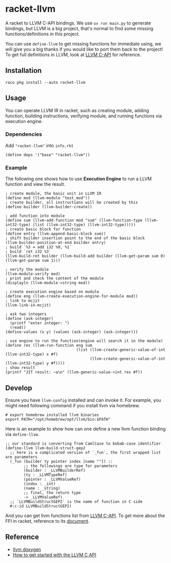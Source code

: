 # racket-llvm

A racket to LLVM C-API bindings. We use `uv run main.py` to generate bindings, but LLVM is a big project, that's normal to find some missing functions/definitions in this project.

You can use `define-llvm` to get missing functions for immediate using, we will give you a big thanks if you would like to port them back to the project! To get full definitions in LLVM, look at [LLVM C-API](https://llvm.org/doxygen/dir_db1e4f1ef1b4536ff54becd23c94e664.html) for reference.

## Installation

```shell
raco pkg install --auto racket-llvm
```

## Usage

You can operate LLVM IR in racket, such as creating module, adding function, building instructions, verifying module, and running functions via execution engine.

### Dependencies

Add `"racket-llvm"` into `info.rkt`

```racket
(define deps '("base" "racket-llvm"))
```

### Example

The following one shows how to use **Execution Engine** to run a LLVM function and view the result.

```racket
; create module, the basic unit in LLVM IR
(define mod (llvm-module "test_mod"))
; create builder, all instructions will be created by this
(define builder (llvm-builder-create))

; add function into module
(define sum (llvm-add-function mod "sum" (llvm-function-type (llvm-int32-type) (list (llvm-int32-type) (llvm-int32-type)))))
; create basic block for function
(define entry (llvm-append-basic-block sum))
; shift builder insertion point to the end of the basic block
(llvm-builder-position-at-end builder entry)
; build `%3 = add i32 %0, %1`
; build `ret i32 %3`
(llvm-build-ret builder (llvm-build-add builder (llvm-get-param sum 0) (llvm-get-param sum 1)))

; verify the module
(llvm-module-verify mod)
; print and check the content of the module
(displayln (llvm-module->string mod))

; create execution engine based on module
(define eng (llvm-create-execution-engine-for-module mod))
; link to mcjit
(llvm-link-in-mcjit)

; ask two integers
(define (ask-integer)
  (printf "enter integer: ")
  (read))
(define-values (x y) (values (ask-integer) (ask-integer)))

; use engine to run the function(engine will search it in the module)
(define res (llvm-run-function eng sum
                               (list (llvm-create-generic-value-of-int (llvm-int32-type) x #f)
                                     (llvm-create-generic-value-of-int (llvm-int32-type) y #f))))
; show result
(printf "JIT result: ~a\n" (llvm-generic-value->int res #f))
```

## Develop

Ensure you have `llvm-config` installed and can invoke it. For example, you might need following command if you install llvm via homebrew.

```shell
# export homebrew installed llvm binaries
export PATH="/opt/homebrew/opt/llvm/bin:$PATH"
```

Here is an example to show how can one define a new llvm function binding via `define-llvm`.

```racket
;; our standard is converting from CamlCase to kebab-case identifier
(define-llvm llvm-build-struct-gep2
  ;; here is a complicated version of `_fun`, the first wrapped list are parameters
  (_fun (builder ty pointer index [name ""]) ::
        ;; the followings are type for parameters
        (builder : _LLVMBuilderRef)
        (ty : _LLVMTypeRef)
        (pointer : _LLVMValueRef)
        (index : _int)
        (name : _string)
        ;; final, the return type
        -> _LLVMValueRef)
  ;; `LLVMBuildStructGEP2` is the name of function in C side
  #:c-id LLVMBuildStructGEP2)
```

And you can get llvm functions list from [LLVM C-API](https://llvm.org/doxygen/dir_db1e4f1ef1b4536ff54becd23c94e664.html). To get more about the FFI in racket, reference to its [document](https://docs.racket-lang.org/foreign/index.html#%28tech._ffi%29).

## Reference

- [llvm doxygen](https://llvm.org/doxygen/)
- [How to get started with the LLVM C API](https://www.pauladamsmith.com/blog/2015/01/how-to-get-started-with-llvm-c-api.html)
